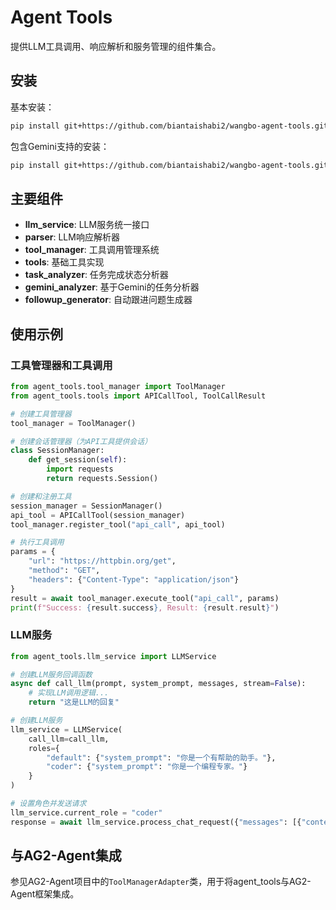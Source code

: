 # Agent Tools

提供LLM工具调用、响应解析和服务管理的组件集合。

## 安装

基本安装：
```bash
pip install git+https://github.com/biantaishabi2/wangbo-agent-tools.git
```

包含Gemini支持的安装：
```bash
pip install git+https://github.com/biantaishabi2/wangbo-agent-tools.git#egg=wangbo-agent-tools[gemini]
```

## 主要组件

- **llm_service**: LLM服务统一接口
- **parser**: LLM响应解析器
- **tool_manager**: 工具调用管理系统
- **tools**: 基础工具实现
- **task_analyzer**: 任务完成状态分析器
- **gemini_analyzer**: 基于Gemini的任务分析器
- **followup_generator**: 自动跟进问题生成器

## 使用示例

### 工具管理器和工具调用

```python
from agent_tools.tool_manager import ToolManager
from agent_tools.tools import APICallTool, ToolCallResult

# 创建工具管理器
tool_manager = ToolManager()

# 创建会话管理器（为API工具提供会话）
class SessionManager:
    def get_session(self):
        import requests
        return requests.Session()

# 创建和注册工具
session_manager = SessionManager()
api_tool = APICallTool(session_manager)
tool_manager.register_tool("api_call", api_tool)

# 执行工具调用
params = {
    "url": "https://httpbin.org/get",
    "method": "GET",
    "headers": {"Content-Type": "application/json"}
}
result = await tool_manager.execute_tool("api_call", params)
print(f"Success: {result.success}, Result: {result.result}")
```

### LLM服务

```python
from agent_tools.llm_service import LLMService

# 创建LLM服务回调函数
async def call_llm(prompt, system_prompt, messages, stream=False):
    # 实现LLM调用逻辑...
    return "这是LLM的回复"

# 创建LLM服务
llm_service = LLMService(
    call_llm=call_llm,
    roles={
        "default": {"system_prompt": "你是一个有帮助的助手。"},
        "coder": {"system_prompt": "你是一个编程专家。"}
    }
)

# 设置角色并发送请求
llm_service.current_role = "coder"
response = await llm_service.process_chat_request({"messages": [{"content": "如何用Python创建一个web服务器?"}]})
```

## 与AG2-Agent集成

参见AG2-Agent项目中的`ToolManagerAdapter`类，用于将agent_tools与AG2-Agent框架集成。